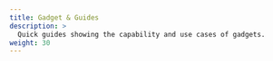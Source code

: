 ```yaml
---
title: Gadget & Guides
description: >
  Quick guides showing the capability and use cases of gadgets.
weight: 30
---
```


